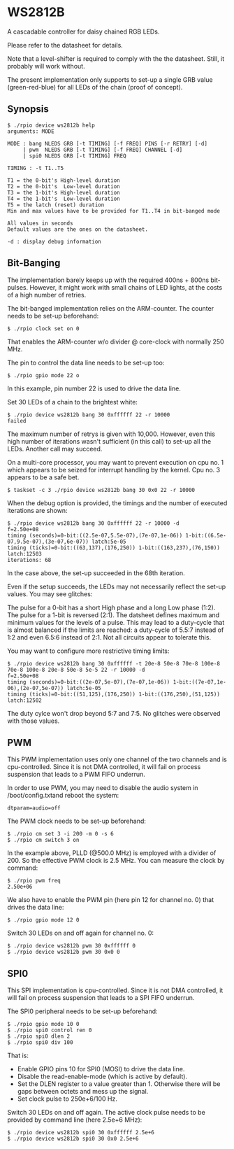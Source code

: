 # WS2812B

A cascadable controller for daisy chained RGB LEDs.

Please refer to the datasheet for details.

Note that a level-shifter is required to comply with the the datasheet. Still, it probably will work without.

The present implementation only supports to set-up a single GRB value (green-red-blue) for all LEDs of the chain (proof of concept).

## Synopsis

```
$ ./rpio device ws2812b help
arguments: MODE

MODE : bang NLEDS GRB [-t TIMING] [-f FREQ] PINS [-r RETRY] [-d]
     | pwm  NLEDS GRB [-t TIMING] [-f FREQ] CHANNEL [-d]
     | spi0 NLEDS GRB [-t TIMING] FREQ

TIMING : -t T1..T5

T1 = the 0-bit's High-level duration
T2 = the 0-bit's  Low-level duration
T3 = the 1-bit's High-level duration
T4 = the 1-bit's  Low-level duration
T5 = the latch (reset) duration
Min and max values have to be provided for T1..T4 in bit-banged mode

All values in seconds
Default values are the ones on the datasheet.

-d : display debug information
```

## Bit-Banging

The implementation barely keeps up with the required 400ns + 800ns bit-pulses. However, it might work with small chains of LED lights, at the costs of a high number of retries.

The bit-banged implementation relies on the ARM-counter. The counter needs to be set-up beforehand:
```
$ ./rpio clock set on 0
```
That enables the ARM-counter w/o divider @ core-clock with normally 250 MHz.

The pin to control the data line needs to be set-up too:
```
$ ./rpio gpio mode 22 o
```
In this example, pin number 22 is used to drive the data line.

Set 30 LEDs of a chain to the brightest white:
```
$ ./rpio device ws2812b bang 30 0xffffff 22 -r 10000
failed
```
The maximum number of retrys is given with 10,000. However, even this high number of iterations wasn't sufficient (in this call) to set-up all the LEDs. Another call may succeed.

On a multi-core processor, you may want to prevent execution on cpu no. 1 which appears to be seized for interrupt handling by the kernel. Cpu no. 3 appears to be a safe bet.

```
$ taskset -c 3 ./rpio device ws2812b bang 30 0x0 22 -r 10000
```

When the debug option is provided, the timings and the number of executed iterations are shown:
```
$ ./rpio device ws2812b bang 30 0xffffff 22 -r 10000 -d
f=2.50e+08
timing (seconds)=0-bit:((2.5e-07,5.5e-07),(7e-07,1e-06)) 1-bit:((6.5e-07,9.5e-07),(3e-07,6e-07)) latch:5e-05
timing (ticks)=0-bit:((63,137),(176,250)) 1-bit:((163,237),(76,150)) latch:12503
iterations: 68
```
In the case above, the set-up succeeded in the 68th iteration.

Even if the setup succeeds, the LEDs may not necessarily reflect the set-up values. You may see glitches:

The pulse for a 0-bit has a short High phase and a long Low phase (1:2). The pulse for a 1-bit is reversed (2:1). The datsheet defines maximum and minimum values for the levels of a pulse. This may lead to a duty-cycle that is almost balanced if the limits are reached: a duty-cycle of 5.5:7 instead of 1:2 and even 6.5:6 instead of 2:1. Not all circuits appear to tolerate this.

You may want to configure more restrictive timing limits:
```
$ ./rpio device ws2812b bang 30 0xffffff -t 20e-8 50e-8 70e-8 100e-8 70e-8 100e-8 20e-8 50e-8 5e-5 22 -r 10000 -d
f=2.50e+08
timing (seconds)=0-bit:((2e-07,5e-07),(7e-07,1e-06)) 1-bit:((7e-07,1e-06),(2e-07,5e-07)) latch:5e-05
timing (ticks)=0-bit:((51,125),(176,250)) 1-bit:((176,250),(51,125)) latch:12502
```
The duty cylce won't drop beyond 5:7 and 7:5. No glitches were observed with those values.

## PWM

This PWM implementation uses only one channel of the two channels and is cpu-controlled. Since it is not DMA controlled, it will fail on process suspension that leads to a PWM FIFO underrun.

In order to use PWM, you may need to disable the audio system in /boot/config.txtand reboot the system:
```
dtparam=audio=off
```

The PWM clock needs to be set-up beforehand:
```
$ ./rpio cm set 3 -i 200 -m 0 -s 6
$ ./rpio cm switch 3 on
```
In the example above, PLLD (@500.0 MHz) is employed with a divider of 200. So the effective PWM clock is 2.5 MHz. You can measure the clock by command:
```
$ ./rpio pwm freq
2.50e+06
```

We also have to enable the PWM pin (here pin 12 for channel no. 0) that drives the data line:
```
$ ./rpio gpio mode 12 0
```

Switch 30 LEDs on and off again for channel no. 0:
```
$ ./rpio device ws2812b pwm 30 0xffffff 0
$ ./rpio device ws2812b pwm 30 0x0 0
```

## SPI0

This SPI implementation is cpu-controlled. Since it is not DMA controlled, it will fail on process suspension that leads to a SPI FIFO underrun.

The SPI0 peripheral needs to be set-up beforehand:
```
$ ./rpio gpio mode 10 0
$ ./rpio spi0 control ren 0
$ ./rpio spi0 dlen 2
$ ./rpio spi0 div 100
```
That is:
* Enable GPIO pins 10 for SPI0 (MOSI) to drive the data line.
* Disable the read-enable-mode (which is active by default).
* Set the DLEN register to a value greater than 1. Otherwise there will be gaps between octets and mess up the signal.
* Set clock pulse to 250e+6/100 Hz.

Switch 30 LEDs on and off again. The active clock pulse needs to be provided by command line (here 2.5e+6 MHz):
```
$ ./rpio device ws2812b spi0 30 0xffffff 2.5e+6
$ ./rpio device ws2812b spi0 30 0x0 2.5e+6
```
